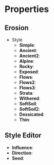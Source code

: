 

# Properties


## Erosion

- Style
  - **Simple**: <desc>
  - **Ancient**: <desc>
  - **Ancient2**: <desc>
  - **Alpine**: <desc>
  - **Rocky**: <desc>
  - **Exposed**: <desc>
  - **Flows**: <desc>
  - **Flows2**: <desc>
  - **Flows3**: <desc>
  - **Strata**: <desc>
  - **Withered**: <desc>
  - **SoftSoil**: <desc>
  - **SoftSoil2**: <desc>
  - **Dessicated**: <desc>
  - **Thin**: <desc>

## Style Editor

- **Influence**: 
- **Direction**: 
- **Seed**: 



